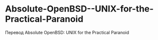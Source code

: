 Absolute-OpenBSD--UNIX-for-the-Practical-Paranoid
=================================================

Перевод Absolute OpenBSD: UNIX for the Practical Paranoid